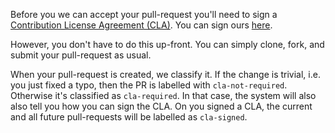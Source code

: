 Before you we can accept your pull-request you'll need to sign a [Contribution License Agreement (CLA)](http://en.wikipedia.org/wiki/Contributor_License_Agreement). You can sign ours [here](http://cla2.dotnetfoundation.org).

However, you don't have to do this up-front. You can simply clone, fork, and submit your pull-request as usual.

When your pull-request is created, we classify it. If the change is trivial, i.e. you just fixed a typo, then the PR is labelled with `cla-not-required`. Otherwise it's classified as `cla-required`. In that case, the system will also also tell you how you can sign the CLA. On you signed a CLA, the current and all future pull-requests will be labelled as `cla-signed`.